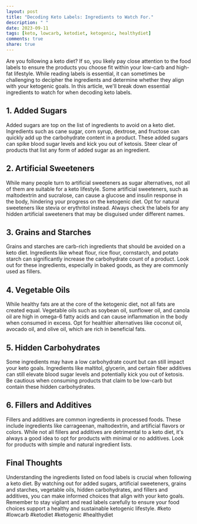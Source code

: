 ```yaml
---
layout: post
title: "Decoding Keto Labels: Ingredients to Watch For."
description: " "
date: 2023-09-11
tags: [keto, lowcarb, ketodiet, ketogenic, healthydiet]
comments: true
share: true
---
```


Are you following a keto diet? If so, you likely pay close attention to the food labels to ensure the products you choose fit within your low-carb and high-fat lifestyle. While reading labels is essential, it can sometimes be challenging to decipher the ingredients and determine whether they align with your ketogenic goals. In this article, we'll break down essential ingredients to watch for when decoding keto labels. 

## 1. Added Sugars 

Added sugars are top on the list of ingredients to avoid on a keto diet. Ingredients such as cane sugar, corn syrup, dextrose, and fructose can quickly add up the carbohydrate content in a product. These added sugars can spike blood sugar levels and kick you out of ketosis. Steer clear of products that list any form of added sugar as an ingredient. 

## 2. Artificial Sweeteners 

While many people turn to artificial sweeteners as sugar alternatives, not all of them are suitable for a keto lifestyle. Some artificial sweeteners, such as maltodextrin and sucralose, can cause a glucose and insulin response in the body, hindering your progress on the ketogenic diet. Opt for natural sweeteners like stevia or erythritol instead. Always check the labels for any hidden artificial sweeteners that may be disguised under different names. 

## 3. Grains and Starches 

Grains and starches are carb-rich ingredients that should be avoided on a keto diet. Ingredients like wheat flour, rice flour, cornstarch, and potato starch can significantly increase the carbohydrate count of a product. Look out for these ingredients, especially in baked goods, as they are commonly used as fillers. 

## 4. Vegetable Oils 

While healthy fats are at the core of the ketogenic diet, not all fats are created equal. Vegetable oils such as soybean oil, sunflower oil, and canola oil are high in omega-6 fatty acids and can cause inflammation in the body when consumed in excess. Opt for healthier alternatives like coconut oil, avocado oil, and olive oil, which are rich in beneficial fats. 

## 5. Hidden Carbohydrates 

Some ingredients may have a low carbohydrate count but can still impact your keto goals. Ingredients like maltitol, glycerin, and certain fiber additives can still elevate blood sugar levels and potentially kick you out of ketosis. Be cautious when consuming products that claim to be low-carb but contain these hidden carbohydrates. 

## 6. Fillers and Additives 

Fillers and additives are common ingredients in processed foods. These include ingredients like carrageenan, maltodextrin, and artificial flavors or colors. While not all fillers and additives are detrimental to a keto diet, it's always a good idea to opt for products with minimal or no additives. Look for products with simple and natural ingredient lists.

## Final Thoughts

Understanding the ingredients listed on food labels is crucial when following a keto diet. By watching out for added sugars, artificial sweeteners, grains and starches, vegetable oils, hidden carbohydrates, and fillers and additives, you can make informed choices that align with your keto goals. Remember to stay vigilant and read labels carefully to ensure your food choices support a healthy and sustainable ketogenic lifestyle. #keto #lowcarb #ketodiet #ketogenic #healthydiet